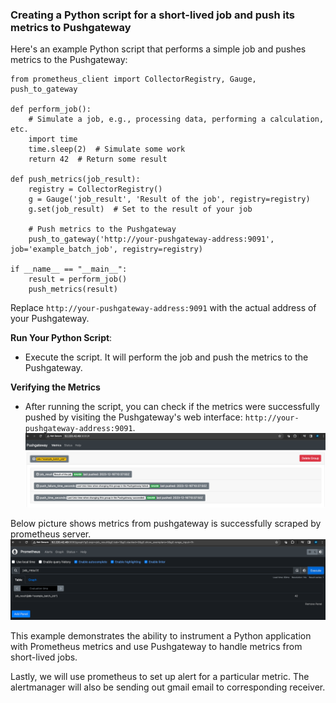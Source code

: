### Creating a Python script for a short-lived job and push its metrics to Pushgateway

Here's an example Python script that performs a simple job and pushes metrics to the Pushgateway:
```
from prometheus_client import CollectorRegistry, Gauge, push_to_gateway

def perform_job():
    # Simulate a job, e.g., processing data, performing a calculation, etc.
    import time
    time.sleep(2)  # Simulate some work
    return 42  # Return some result

def push_metrics(job_result):
    registry = CollectorRegistry()
    g = Gauge('job_result', 'Result of the job', registry=registry)
    g.set(job_result)  # Set to the result of your job
    
    # Push metrics to the Pushgateway
    push_to_gateway('http://your-pushgateway-address:9091', job='example_batch_job', registry=registry)

if __name__ == "__main__":
    result = perform_job()
    push_metrics(result)
```
Replace `http://your-pushgateway-address:9091` with the actual address of your Pushgateway.

**Run Your Python Script**:
- Execute the script. It will perform the job and push the metrics to the Pushgateway.

**Verifying the Metrics**
- After running the script, you can check if the metrics were successfully pushed by visiting the Pushgateway's web interface: `http://your-pushgateway-address:9091`.
![](doc_images/pushgateway_example_batch_job.png)

Below picture shows metrics from pushgateway is successfully scraped by prometheus server. 
![](doc_images/prometheus_job_result.png)

This example demonstrates the ability to instrument a Python application with Prometheus metrics and use Pushgateway to handle metrics from short-lived jobs.

Lastly, we will use prometheus to set up alert for a particular metric. The alertmanager will also be sending out gmail email to corresponding receiver. 